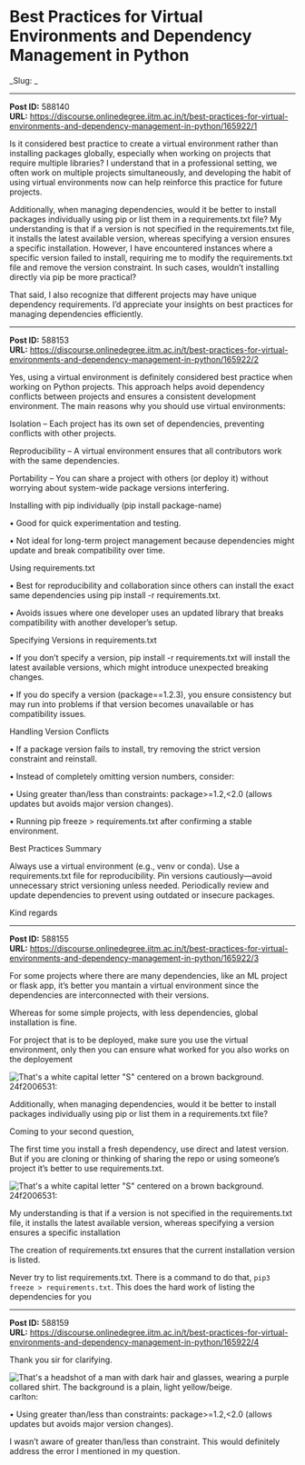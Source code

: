 # Best Practices for Virtual Environments and Dependency Management in Python
_Slug: _

---
**Post ID:** 588140  
**URL:** https://discourse.onlinedegree.iitm.ac.in/t/best-practices-for-virtual-environments-and-dependency-management-in-python/165922/1  

Is it considered best practice to create a virtual environment rather than installing packages globally, especially when working on projects that require multiple libraries? I understand that in a professional setting, we often work on multiple projects simultaneously, and developing the habit of using virtual environments now can help reinforce this practice for future projects.


Additionally, when managing dependencies, would it be better to install packages individually using pip or list them in a requirements.txt file? My understanding is that if a version is not specified in the requirements.txt file, it installs the latest available version, whereas specifying a version ensures a specific installation. However, I have encountered instances where a specific version failed to install, requiring me to modify the requirements.txt file and remove the version constraint. In such cases, wouldn’t installing directly via pip be more practical?


That said, I also recognize that different projects may have unique dependency requirements. I’d appreciate your insights on best practices for managing dependencies efficiently.

---
**Post ID:** 588153  
**URL:** https://discourse.onlinedegree.iitm.ac.in/t/best-practices-for-virtual-environments-and-dependency-management-in-python/165922/2  

Yes, using a virtual environment is definitely considered best practice when working on Python projects. This approach helps avoid dependency conflicts between projects and ensures a consistent development environment. The main reasons why you should use virtual environments:




Isolation – Each project has its own set of dependencies, preventing conflicts with other projects.




Reproducibility – A virtual environment ensures that all contributors work with the same dependencies.




Portability – You can share a project with others (or deploy it) without worrying about system-wide package versions interfering.






Installing with pip individually (pip install package-name)

• Good for quick experimentation and testing.


• Not ideal for long-term project management because dependencies might update and break compatibility over time.



Using requirements.txt

• Best for reproducibility and collaboration since others can install the exact same dependencies using pip install -r requirements.txt.


• Avoids issues where one developer uses an updated library that breaks compatibility with another developer’s setup.


Specifying Versions in requirements.txt


• If you don’t specify a version, pip install -r requirements.txt will install the latest available versions, which might introduce unexpected breaking changes.


• If you do specify a version (package==1.2.3), you ensure consistency but may run into problems if that version becomes unavailable or has compatibility issues.


Handling Version Conflicts


• If a package version fails to install, try removing the strict version constraint and reinstall.


• Instead of completely omitting version numbers, consider:


• Using greater than/less than constraints: package>=1.2,<2.0 (allows updates but avoids major version changes).


• Running pip freeze > requirements.txt after confirming a stable environment.


Best Practices Summary



Always use a virtual environment (e.g., venv or conda).
Use a requirements.txt file for reproducibility.
Pin versions cautiously—avoid unnecessary strict versioning unless needed.
Periodically review and update dependencies to prevent using outdated or insecure packages.

Kind regards

---
**Post ID:** 588155  
**URL:** https://discourse.onlinedegree.iitm.ac.in/t/best-practices-for-virtual-environments-and-dependency-management-in-python/165922/3  

For some projects where there are many dependencies, like an ML project or flask app, it’s better you mantain a virtual environment since the dependencies are interconnected with their versions.


Whereas for some simple projects, with less dependencies, global installation is fine.



For project that is to be deployed, make sure you use the virtual environment, only then you can ensure what worked for you also works on the deployement







![That's a white capital letter "S" centered on a brown background.
](https://dub1.discourse-cdn.com/flex013/user_avatar/discourse.onlinedegree.iitm.ac.in/24f2006531/48/111700_2.png) 24f2006531:

Additionally, when managing dependencies, would it be better to install packages individually using pip or list them in a requirements.txt file?




Coming to your second question,


The first time you install a fresh dependency, use direct and latest version. But if you are cloning or thinking of sharing the repo or using someone’s project it’s better to use requirements.txt.






![That's a white capital letter "S" centered on a brown background.
](https://dub1.discourse-cdn.com/flex013/user_avatar/discourse.onlinedegree.iitm.ac.in/24f2006531/48/111700_2.png) 24f2006531:

My understanding is that if a version is not specified in the requirements.txt file, it installs the latest available version, whereas specifying a version ensures a specific installation




The creation of requirements.txt ensures that the current installation version is listed.



Never try to list requirements.txt. There is a command to do that, `pip3 freeze > requirements.txt`. This does the hard work of listing the dependencies for you

---
**Post ID:** 588159  
**URL:** https://discourse.onlinedegree.iitm.ac.in/t/best-practices-for-virtual-environments-and-dependency-management-in-python/165922/4  

Thank you sir for clarifying.





![That's a headshot of a man with dark hair and glasses, wearing a purple collared shirt.  The background is a plain, light yellow/beige.
](https://dub1.discourse-cdn.com/flex013/user_avatar/discourse.onlinedegree.iitm.ac.in/carlton/48/56317_2.png) carlton:

• Using greater than/less than constraints: package>=1.2,<2.0 (allows updates but avoids major version changes).




I wasn’t aware of greater than/less than constraint. This would definitely address the error I mentioned in my question.

